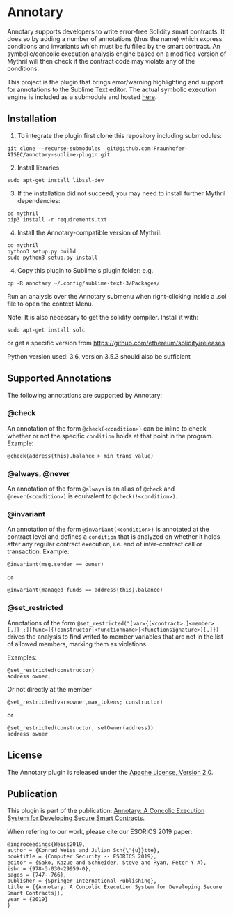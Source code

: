 # Annotary

Annotary supports developers to write error-free Solidity smart contracts. It does so by adding a number of annotations (thus the name) which express conditions and invariants which must be fulfilled by the smart contract. An symbolic/concolic execution analysis engine based on a modified version of Mythril will then check if the contract code may violate any of the conditions.

This project is the plugin that brings error/warning highlighting and support for annotations to the Sublime Text editor. The actual symbolic execution engine is included as a submodule and hosted [here](https://github.com/konradweiss/mythril).

## Installation

1) To integrate the plugin first clone this repository including submodules:

```
git clone --recurse-submodules  git@github.com:Fraunhofer-AISEC/annotary-sublime-plugin.git
```

2) Install libraries
```
sudo apt-get install libssl-dev
```

3) If the installation did not succeed, you may need to install further Mythril dependencies:
```
cd mythril
pip3 install -r requirements.txt
```

4) Install the Annotary-compatible version of Mythril:
```
cd mythril
python3 setup.py build
sudo python3 setup.py install
```

4) Copy this plugin to Sublime's plugin folder: e.g.

```
cp -R annotary ~/.config/sublime-text-3/Packages/
```

Run an analysis over the Annotary submenu when right-clicking inside a .sol file to open the context Menu.

Note:
It is also necessary to get the solidity compiler. Install it with:

```
sudo apt-get install solc
```
or get a specific version from https://github.com/ethereum/solidity/releases

Python version used: 3.6, version 3.5.3 should also be sufficient

## Supported Annotations

The following annotations are supported by Annotary:

### @check
An annotation of the form `@check(<condition>)` can be inline to check whether or not the specific `condition` holds at that point in the program.
Example:
```
@check(address(this).balance > min_trans_value)
```

### @always, @never
An annotation of the form `@always` is an alias of `@check` and `@never(<condition>)` is equivalent to  `@check(!<condition>)`.

### @invariant
An annotation of the form `@invariant(<condition>)` is annotated at the contract level and defines a `condition` that is analyzed on whether it holds after any regular contract execution, i.e. end of inter-contract call or transaction.
Example:
```
@invariant(msg.sender == owner)
```
or
```
@invariant(managed_funds == address(this).balance)
```

### @set_restricted
Annotations of the form `@set_restricted("[var={[<contract>.]<member>[,]} ;][func=]{(constructor|<functionname>|<functionsignature>)[,]})` drives the analysis to find writed to member variables that are not in the list of allowed members, marking them as violations.

Examples:
```
@set_restricted(constructor)
address owner;
```
Or not directly at the member
```
@set_restricted(var=owner,max_tokens; constructor)
```
or
```
@set_restricted(constructor, setOwner(address))
address owner
```
## License
The Annotary plugin is released under the [Apache License, Version 2.0](https://opensource.org/licenses/Apache-2.0).

## Publication
This plugin is part of the publication: [Annotary: A Concolic Execution System for Developing Secure Smart Contracts](https://arxiv.org/pdf/1907.03868).

When refering to our work, please cite our ESORICS 2019 paper:

```
@inproceedings{Weiss2019,
author = {Konrad Weiss and Julian Sch{\"{u}}tte},
booktitle = {Computer Security -- ESORICS 2019},
editor = {Sako, Kazue and Schneider, Steve and Ryan, Peter Y A},
isbn = {978-3-030-29959-0},
pages = {747--766},
publisher = {Springer International Publishing},
title = {{Annotary: A Concolic Execution System for Developing Secure Smart Contracts}},
year = {2019}
}
```

